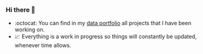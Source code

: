 ### Hi there 👋


- :octocat: You can find in my [data portfolio](https://lanhoang82.github.io/LanHoang.github.io/) all projects that I have been working on.
- :chart_with_upwards_trend: Everything is a work in progress so things will constantly be updated, whenever time allows.


